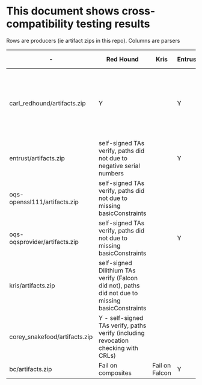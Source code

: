 # This document shows cross-compatibility testing results

Rows are producers (ie artifact zips in this repo).
Columns are parsers



| - | Red Hound | Kris | Entrust | DigiCert Python | Openssl-OQS | BouncyCastle |
| - | --------- | -------- | ------- | --------------- | ----------- | ------------ |
| carl_redhound/artifacts.zip | Y | | Y | | "Could not read cert etc. of certificate file from ca/ca.pem" and dilithiumAES errors |
| entrust/artifacts.zip | self-signed TAs verify, paths did not due to negative serial numbers | | Y | | Y | |
| oqs-openssl111/artifacts.zip | self-signed TAs verify, paths did not due to missing basicConstraints | | | | Y |
| oqs-oqsprovider/artifacts.zip | self-signed TAs verify, paths did not due to missing basicConstraints | | Y | | Y |
| kris/artifacts.zip | self-signed Dilithium TAs verify (Falcon did not), paths did not due to missing basicConstraints | | | (Y) errors on Falcon 512 + 1024 | "error 20 at 0 depth lookup: unable to get local issuer certificate" | |
| corey_snakefood/artifacts.zip | Y - self-signed TAs verify, paths verify (including revocation checking with CRLs) | | | Y | (Y) errors on dilithium3+5 | |
| bc/artifacts.zip | Fail on composites | Fail on Falcon | Y |  | Y | |
